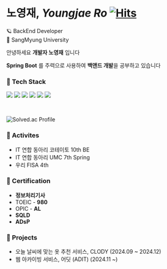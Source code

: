# 노영재, *Youngjae Ro*   [![Hits](https://hits.seeyoufarm.com/api/count/incr/badge.svg?url=https%3A%2F%2Fgithub.com%2FYoungjaeRo%2Fhit-counter&count_bg=%2379C83D&title_bg=%23555555&icon=&icon_color=%23E7E7E7&title=hits&edge_flat=false)](https://hits.seeyoufarm.com)
🪐 BackEnd Developer  
🏫 SangMyung University    

안녕하세요 **개발자 노영재** 입니다

**Spring Boot** 를 주력으로 사용하여 **백앤드 개발**을 공부하고 있습니다




### 🔨 Tech Stack
<a href="https://www.java.com/ko/"><img src="https://img.shields.io/badge/Java-F58219?style=flat-square&logo=Java&logoColor=white"/></a>
<a href="https://spring.io/projects/spring"><img src="https://img.shields.io/badge/Spring-6DB33F?style=flat-square&logo=Spring&logoColor=white"/></a>
<a href="https://spring.io/projects/spring-boot"><img src="https://img.shields.io/badge/SpringBoot-6AAE3D?style=flat-square&logo=SpringBoot&logoColor=white"/></a>
<a href="https://spring.io/projects/spring-data-jpa"><img src="https://img.shields.io/badge/Spring Data JPA-6AAE3D?style=flat-square&logo=&logoColor=white"/></a>
<a href="https://www.mysql.com/"><img src="https://img.shields.io/badge/MySQL-4479A1?style=flat-square&logo=MySQL&logoColor=white"/></a>
<a href="https://aws.amazon.com/ko/?nc2=h_lg"><img src="https://img.shields.io/badge/AWS-F89501?style=flat-square&logo=Amazon AWS&logoColor=white"/></a>

<br>

![Solved.ac Profile](http://mazassumnida.wtf/api/v2/generate_badge?boj=ryj0330)


### 🏃 Activites 
- IT 연합 동아리 코테이토 10th BE
- IT 연합 동아리 UMC 7th Spring
- 우리 FISA 4th 


### 📜 Certification
- **정보처리기사**
- TOEIC - **980**
- OPIC - **AL**
- **SQLD**
- **ADsP**


### 🏁 Projects 
- 오늘 날씨에 맞는 옷 추천 서비스, CLODY (2024.09 ~ 2024.12)
- 웹 아카이빙 서비스, 어딧 (ADIT) (2024.11 ~)
